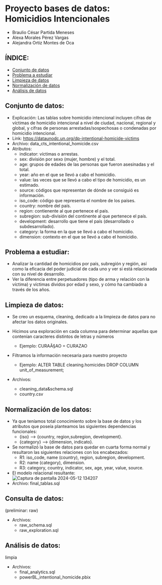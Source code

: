 # Proyecto bases de datos: Homicidios Intencionales
- Braulio César Partida Meneses
- Alexa Morales Pérez Vargas
- Alejandra Ortiz Montes de Oca

## ÍNDICE:
* [Conjunto de datos](#conjunto-de-datos)
* [Problema a estudiar](#problema-a-estudiar)
* [Limpieza de datos](#limpieza-de-datos)
* [Normalización de datos](#normalización-de-datos)
* [Análisis de datos](#análisis-de-datos)

## Conjunto de datos:
- Explicación: Las tablas sobre homicidio intencional incluyen cifras de víctimas de homicidio intencional a nivel de ciudad, nacional, regional y global, y cifras de personas arrestadas/sospechosas o condenadas por homicidio intencional.
- Link: https://dataunodc.un.org/dp-intentional-homicide-victims
- Archivo: data_cts_intentional_homicide.csv
- Atributos:
  - indicator: víctimas o arrestas.
  - sex: división por sexo (mujer, hombre) y el total.
  - age: grupos de edades de las personas que fueron asesinadas y el total.
  - year: año en el que se llevó a cabo el homicidio.
  - value: las veces que se llevó a cabo el tipo de homicidio, es un estimado.
  - source: códigos que representan de dónde se consiguió es información.
  - iso_code: código que representa el nombre de los países.
  - country: nombre del país.
  - region: contienente al que pertenece el país.
  - subregion: sub-división del continente al que pertenece el país.
  - development: desarrollo que tiene el país (desarrollado o subdesarrollado).
  - category: la forma en la que se llevó a cabo el homicidio.
  - dimension: contexto en el que se llevó a cabo el homicidio.

## Problema a estudiar:
- Analizar la cantidad de homicidios por país, subregión y región, así como la eficacia del poder judicial de cada uno y ver si está relacionada con su nivel de desarrollo.
- Ver la diferencia entre perpetuadores (tipo de arma y relación con la víctima) y víctimas dividos por edad y sexo, y cómo ha cambiado a través de los años.

## Limpieza de datos:
- Se creo un esquema, cleaning, dedicado a la limpieza de datos para no afectar los datos originales.

- Hicimos una exploración en cada columna para determinar aquellas que contenían caracteres distintos de letras y números
  - Ejemplo: CURAÃ§AO = CURAZAO

- Filtramos la información necesaria para nuestro proyecto
  - Ejemplo: ALTER TABLE cleaning.homicides DROP COLUMN unit_of_measurement;

- Archivos:
  - cleaning_data&schema.sql
  - country.csv

## Normalización de los datos:
- Ya que teníamos total conocimiento sobre la base de datos y los atributos que poseía planteamos las siguientes dependencias funcionales:
  - {iso} --> {country, region,subregion, development}.
  - {category} --> {dimension, indicato}.
- Se normalizó la base de datos para quedar en cuarta forma normal y resultaron las siguientes relaciones con los encabezados:
  - R1: iso_code, name (country), region, subregion,  development.
  - R2: name (category), dimension.
  - R3: category, country, indicator, sex, age, year, value, source.
- El modelo relacional resultante:
![Captura de pantalla 2024-05-12 134207](https://github.com/BraulioPartida/ProyectoBasesDeDatosH/assets/124923797/f4b49707-d9f3-44fe-ae50-5444218816e1)
- Archivo: final_tablas.sql

## Consulta de datos:
(preliminar: raw)
- Archivos:
  - raw_schema.sql
  - raw_exploration.sql

## Análisis de datos:
limpia
- Archivos:
  - final_analytics.sql
  - powerBL_intentional_homicide.pbix
